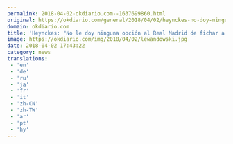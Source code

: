 ```yaml
---
permalink: 2018-04-02-okdiario.com--1637699860.html
original: https://okdiario.com/general/2018/04/02/heynckes-no-doy-ninguna-opcion-real-madrid-fichar-lewandowski-2054809
domain: okdiario.com
title: 'Heynckes: "No le doy ninguna opción al Real Madrid de fichar a Lewandowski"'
image: https://okdiario.com/img/2018/04/02/lewandowski.jpg
date: 2018-04-02 17:43:22
category: news
translations: 
 - 'en'
 - 'de'
 - 'ru'
 - 'ja'
 - 'fr'
 - 'it'
 - 'zh-CN'
 - 'zh-TW'
 - 'ar'
 - 'pt'
 - 'hy'
---
```


